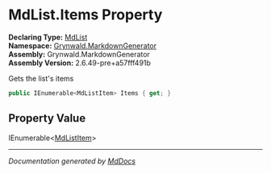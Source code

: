 ﻿<!--  
  <auto-generated>   
    The contents of this file were generated by a tool.  
    Changes to this file may be list if the file is regenerated  
  </auto-generated>   
-->

# MdList.Items Property

**Declaring Type:** [MdList](../index.md)  
**Namespace:** [Grynwald.MarkdownGenerator](../../index.md)  
**Assembly:** Grynwald.MarkdownGenerator  
**Assembly Version:** 2.6.49\-pre+a57fff491b

Gets the list's items

```csharp
public IEnumerable<MdListItem> Items { get; }
```

## Property Value

IEnumerable\<[MdListItem](../../MdListItem/index.md)\>

___

*Documentation generated by [MdDocs](https://github.com/ap0llo/mddocs)*
